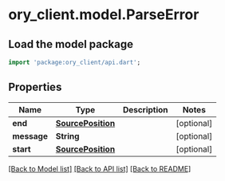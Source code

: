 # ory_client.model.ParseError

## Load the model package
```dart
import 'package:ory_client/api.dart';
```

## Properties
Name | Type | Description | Notes
------------ | ------------- | ------------- | -------------
**end** | [**SourcePosition**](SourcePosition.md) |  | [optional] 
**message** | **String** |  | [optional] 
**start** | [**SourcePosition**](SourcePosition.md) |  | [optional] 

[[Back to Model list]](../README.md#documentation-for-models) [[Back to API list]](../README.md#documentation-for-api-endpoints) [[Back to README]](../README.md)


